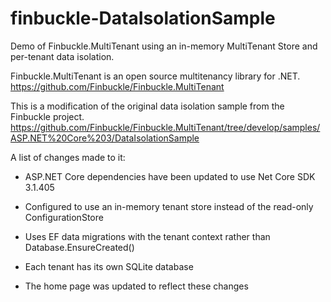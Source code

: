 # finbuckle-DataIsolationSample
Demo of Finbuckle.MultiTenant using an in-memory MultiTenant Store and per-tenant data isolation.

Finbuckle.MultiTenant is an open source multitenancy library for .NET.
https://github.com/Finbuckle/Finbuckle.MultiTenant

This is a modification of the original data isolation sample from the Finbuckle project.
https://github.com/Finbuckle/Finbuckle.MultiTenant/tree/develop/samples/ASP.NET%20Core%203/DataIsolationSample

A list of changes made to it:

* ASP.NET Core dependencies have been updated to use Net Core SDK 3.1.405

* Configured to use an in-memory tenant store instead of the read-only ConfigurationStore

* Uses EF data migrations with the tenant context rather than Database.EnsureCreated()

* Each tenant has its own SQLite database

* The home page was updated to reflect these changes
